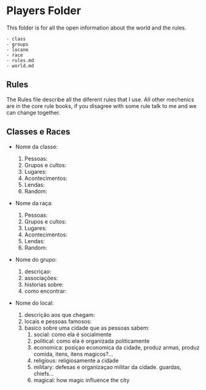 # Players Folder

This folder is for all the open information about the world and the rules.

    - class 
    - groups
    - locane
    - race
    - rules.md
    - world.md

## Rules

The Rules file describe all the diferent rules that I use. All other mechenics are in the core rule books, if you disagree with some rule talk to me and we can change together.

## Classes e Races
- Nome da classe:  
    1. Pessoas:
    2. Grupos e cultos:
    3. Lugares:
    4. Acontecimentos:
    5. Lendas:
    6. Random:

- Nome da raça:
    1. Pessoas:
    2. Grupos e cultos:
    3. Lugares:
    4. Acontecimentos:
    5. Lendas:
    6. Random:

- Nome do grupo:
    1. descriçao:
    2. associações:
    3. historias sobre:
    4. como encontrar:

- Nome do local:  
    1. descrição aos que chegam:
    2. locais e pessoas famosos:
    3. basico sobre uma cidade que as pessoas sabem:
       1. social: como ela é socialmente
       2. political: como ela é organizada politicamente
       3. economica: posiçao economica da cidade, produz armas, produz comida, itens, itens magicos?...
       4. religious: religiosamente a cidade
       5. military: defesas e organizaçao militar da cidade. guardas, chiefs...
       6. magical: how magic influence the city